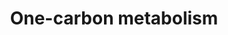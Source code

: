 ---
annotations:
- type: Pathway Ontology
  value: classic metabolic pathway
authors:
- MaintBot
- Elisa
- Egonw
- Eweitz
description: 'This one-carbon metabolism pathway is centered around folate. Folate
  has two key carbon-carbon double bonds. Saturating one of them yields dihydrofolate
  (DHF) and adding an additional molecule of hydrogen across the second yields tetrahydrofolate
  (THF). Folates serve as donors of single carbons in any one of three oxidation states:
  5-methyl-THF (CH3THF; reduced), 5,10 methylene-THF (CH2THF; intermediate) and 10-formyl-THF
  (CHOTHF; oxidized). The single carbon donor CH3THF is used to convert homocysteine
  into methionine which can then be used to methylate DNA, the donor CH2THF is used
  (along with a molecule of hydrogen at the site of one of the double bonds) to convert
  dUMP (deoxyuridylate) into dTMP (thymidylate) and the donor CHOTHF is used to set
  up ring closure reactions in de novo purine synthesis. CH3THF is the primary methyl-group
  donor for processes such as DNA methylation reactions. Purines are used both in
  RNA synthesis and in DNA synthesis and dTMP is synthesized srtictly for DNA synthesis,
  be it for DNA repair or DNA replication. The folate pathway is central to any study
  related to DNA methylation, dTMP synthesis or purine synthesis.  Differential methylation
  (e.g. hypermethylation of tumor suppressors) as well as disturbances in nucleotide
  synthesis and repair, are associated with several forms of cancer. There are also
  indications that hypermethylation is involved in the progression of adenomas to
  cancer.'
last-edited: 2021-05-08
organisms:
- Canis familiaris
redirect_from:
- /index.php/Pathway:WP1145
- /instance/WP1145
schema-jsonld:
- '@context': https://schema.org/
  '@id': https://wikipathways.github.io/pathways/WP1145.html
  '@type': Dataset
  creator:
    '@type': Organization
    name: WikiPathways
  description: 'This one-carbon metabolism pathway is centered around folate. Folate
    has two key carbon-carbon double bonds. Saturating one of them yields dihydrofolate
    (DHF) and adding an additional molecule of hydrogen across the second yields tetrahydrofolate
    (THF). Folates serve as donors of single carbons in any one of three oxidation
    states: 5-methyl-THF (CH3THF; reduced), 5,10 methylene-THF (CH2THF; intermediate)
    and 10-formyl-THF (CHOTHF; oxidized). The single carbon donor CH3THF is used to
    convert homocysteine into methionine which can then be used to methylate DNA,
    the donor CH2THF is used (along with a molecule of hydrogen at the site of one
    of the double bonds) to convert dUMP (deoxyuridylate) into dTMP (thymidylate)
    and the donor CHOTHF is used to set up ring closure reactions in de novo purine
    synthesis. CH3THF is the primary methyl-group donor for processes such as DNA
    methylation reactions. Purines are used both in RNA synthesis and in DNA synthesis
    and dTMP is synthesized srtictly for DNA synthesis, be it for DNA repair or DNA
    replication. The folate pathway is central to any study related to DNA methylation,
    dTMP synthesis or purine synthesis.  Differential methylation (e.g. hypermethylation
    of tumor suppressors) as well as disturbances in nucleotide synthesis and repair,
    are associated with several forms of cancer. There are also indications that hypermethylation
    is involved in the progression of adenomas to cancer.'
  keywords:
  - Monoglutamate
  - 10-Formyl Tetrahydrofolate
  - MTR
  - GART
  - DNMT3b
  - S-adenosylhomocysteine
  - MTHFD1
  - Homocysteine
  - Polyglutamate
  - MTHFD2
  - AHCYL2
  - S-Adenosylmethionine
  - DNMT3A
  - TCN2
  - FOLH1
  - MTHFR
  - FTCD
  - 5,10-Methenyl Tetrahydrofolate
  - SHMT2
  - ALDH1L1
  - 5,10-Methylene Tetrahydrofolate
  - Methionine
  - MAT2B
  - BHMT
  - SHMT1
  - 5-Methyl Tetrahydrofolate
  - MTHFS
  - TYMS
  - AMT
  - MTHFD1L
  - MTFMT
  - ATIC
  - Dihydrofolate
  - MTRR
  - DNMT1
  - DHFR
  - Tetrahydrofolate
  - AHCY
  - MAT1A
  - Betaine
  license: CC0
  name: One-carbon metabolism
seo: CreativeWork
title: One-carbon metabolism
wpid: WP1145
---